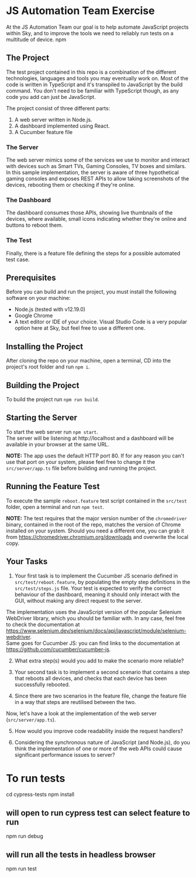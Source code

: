 # JS Automation Team Exercise

At the JS Automation Team our goal is to help automate JavaScript projects within Sky, and to improve the tools we need to reliably run tests on a multitude of device.
npm

## The Project

The test project contained in this repo is a combination of the different technologies, languages and tools you may eventually work on.
Most of the code is written in TypeScript and it's transpiled to JavaScript by the build command. You don't need to be familiar with TypeScript though, as any code you add can just be JavaScript.

The project consist of three different parts:

1. A web server written in Node.js.
2. A dashboard implemented using React.
3. A Cucumber feature file

### The Server

The web server mimics some of the services we use to monitor and interact with devices such as Smart TVs, Gaming Consoles, TV boxes and similars.
In this sample implementation, the server is aware of three hypothetical gaming consoles and exposes REST APIs to allow taking screenshots of the devices, rebooting them or checking if they're online.

### The Dashboard

The dashboard consumes those APIs, showing live thumbnails of the devices, where available, small icons indicating whether they're online and buttons to reboot them.

### The Test

Finally, there is a feature file defining the steps for a possible automated test case.

## Prerequisites

Before you can build and run the project, you must install the following software on your machine:

- Node.js (tested with v12.19.0)
- Google Chrome
- A text editor or IDE of your choice. Visual Studio Code is a very popular option here at Sky, but feel free to use a different one.

## Installing the Project

After cloning the repo on your machine, open a terminal, CD into the project's root folder and run `npm i`.

## Building the Project

To build the project run `npm run build`.

## Starting the Server

To start the web server run `npm start`.  
The server will be listening at http://localhost and a dashboard will be available in your browser at the same URL.

**NOTE:** The app uses the default HTTP port 80. If for any reason you can't use that port on your system, please feel free to change it the `src/server/app.ts` file before building and running the project.

## Running the Feature Test

To execute the sample `reboot.feature` test script contained in the `src/test` folder, open a terminal and run `npm test`.

**NOTE:** The test requires that the major version number of the `chromedriver` binary, contained in the root of the repo, matches the version of Chrome installed on your system. Should you need a different one, you can grab it from https://chromedriver.chromium.org/downloads and overwrite the local copy.

## Your Tasks

1. Your first task is to implement the Cucumber JS scenario defined in `src/test/reboot.feature`, by populating the empty step definitions in the `src/test/steps.js` file. Your test is expected to verify the correct behaviour of the dashboard, meaning it should only interact with the GUI, without making any direct request to the server.

The implementation uses the JavaScript version of the popular Selenium WebDriver library, which you should be familiar with.
In any case, feel free to check the documentation at https://www.selenium.dev/selenium/docs/api/javascript/module/selenium-webdriver.  
Same goes for Cucumber JS: you can find links to the documentation at https://github.com/cucumber/cucumber-js.

2. What extra step(s) would you add to make the scenario more reliable?

3. Your second task is to implement a second scenario that contains a step that reboots all devices, and checks that each device has been successfully rebooted.

4. Since there are two scenarios in the feature file, change the feature file in a way that steps are reutilised between the two.

Now, let's have a look at the implementation of the web server (`src/server/app.ts`).

5. How would you improve code readability inside the request handlers?

6. Considering the synchronous nature of JavaScript (and Node.js), do you think the implementation of one or more of the web APIs could cause significant performance issues to server?

# To run tests

cd cypress-tests
npm install

## will open to run cypress test can select feature to run

npm run debug

## will run all the tests in headless browser

npm run test
